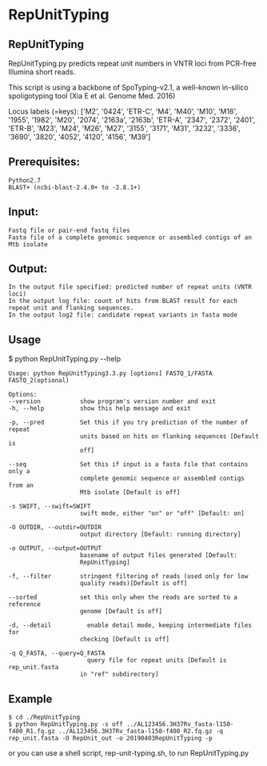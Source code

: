 # RepUnitTyping

## RepUnitTyping
RepUnitTyping.py predicts repeat unit numbers in VNTR loci from PCR-free Illumina short reads.

This script is using a backbone of SpoTyping-v2.1, a well-known in-silico spoligotyping tool (Xia E et al. Genome Med. 2016)

Locus labels (=keys): 
['M2', '0424', 'ETR-C', 'M4', 'M40', 'M10', 'M16', '1955', '1982', 'M20', '2074', '2163a', '2163b', 'ETR-A', '2347', '2372', '2401', 'ETR-B', 'M23', 'M24', 'M26', 'M27', '3155', '3171', 'M31', '3232', '3336', '3690', '3820', '4052', '4120', '4156', 'M39']

## Prerequisites:
    Python2.7
    BLAST+ (ncbi-blast-2.4.0+ to -2.8.1+)
    
## Input:
    Fastq file or pair-end fastq files
    Fasta file of a complete genomic sequence or assembled contigs of an Mtb isolate

## Output:
    In the output file specified: predicted number of repeat units (VNTR loci)
    In the output log file: count of hits from BLAST result for each repeat unit and flanking sequences.
    In the output log2 file: candidate repeat variants in fasta mode

## Usage
$ python RepUnitTyping.py --help

    Usage: python RepUnitTyping3.3.py [options] FASTQ_1/FASTA FASTQ_2(optional)

    Options:
    --version           show program's version number and exit
    -h, --help          show this help message and exit
  
    -p, --pred          Set this if you try prediction of the number of repeat
                        units based on hits on flanking sequences [Default is
                        off]
                        
    --seq               Set this if input is a fasta file that contains only a
                        complete genomic sequence or assembled contigs from an
                        Mtb isolate [Default is off]
                        
    -s SWIFT, --swift=SWIFT
                        swift mode, either "on" or "off" [Default: on]
                        
    -O OUTDIR, --outdir=OUTDIR
                        output directory [Default: running directory]
                        
    -o OUTPUT, --output=OUTPUT
                        basename of output files generated [Default:
                        RepUnitTyping]
                        
    -f, --filter        stringent filtering of reads (used only for low
                        quality reads)[Default is off]
                        
    --sorted            set this only when the reads are sorted to a reference
                        genome [Default is off]
                        
    -d, --detail          enable detail mode, keeping intermediate files for
                        checking [Default is off]
                        
    -q Q_FASTA, --query=Q_FASTA
                          query file for repeat units [Default is rep_unit.fasta
                        in "ref" subdirectory]
                        
## Example
    $ cd ./RepUnitTyping
    $ python RepUnitTyping.py -s off ../AL123456.3H37Rv_fasta-l150-f400_R1.fq.gz ../AL123456.3H37Rv_fasta-l150-f400_R2.fq.gz -q rep_unit.fasta -O RepUnit_out -o 20190403RepUnitTyping -p

or you can use a shell script, rep-unit-typing.sh, to run RepUnitTyping.py
